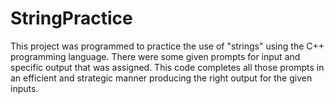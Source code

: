 # StringPractice
This project was programmed to practice the use of "strings" using the C++ programming language. There were some given prompts for input and specific output that was assigned. This code completes all those prompts in an efficient and strategic manner producing the right output for the given inputs.
